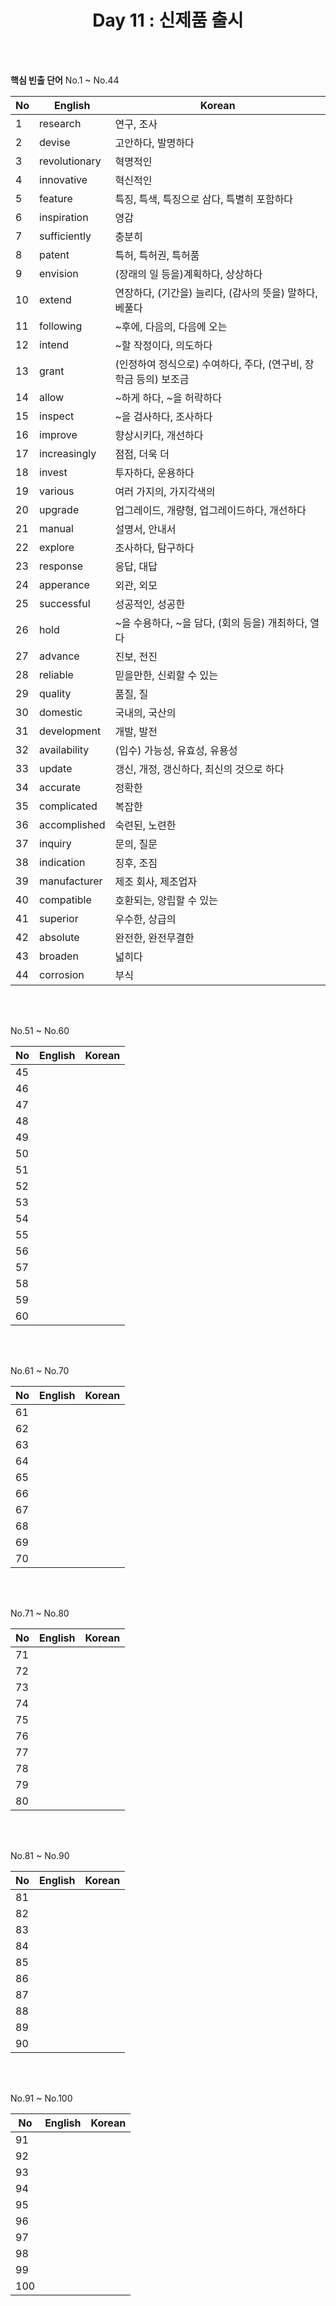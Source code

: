 <div align='center'>
    <h1>Day 11 : 신제품 출시</h1>
</div>

<br>
<br>

<b>핵심 빈출 단어</b> No.1 ~ No.44

|No|English|Korean|
|---|---|---|
|1|research|연구, 조사|
|2|devise|고안하다, 발명하다|
|3|revolutionary|혁명적인|
|4|innovative|혁신적인|
|5|feature|특징, 특색, 특징으로 삼다, 특별히 포함하다|
|6|inspiration|영감|
|7|sufficiently|충분히|
|8|patent|특허, 특허권, 특허품|
|9|envision|(장래의 일 등을)계획하다, 상상하다|
|10|extend|연장하다, (기간을) 늘리다, (감사의 뜻을) 말하다, 베풀다|
|11|following|~후에, 다음의, 다음에 오는|
|12|intend|~할 작정이다, 의도하다|
|13|grant|(인정하여 정식으로) 수여하다, 주다, (연구비, 장학금 등의) 보조금|
|14|allow|~하게 하다, ~을 허락하다|
|15|inspect|~을 검사하다, 조사하다|
|16|improve|향상시키다, 개선하다|
|17|increasingly|점점, 더욱 더|
|18|invest|투자하다, 운용하다|
|19|various|여러 가지의, 가지각색의|
|20|upgrade|업그레이드, 개량형, 업그레이드하다, 개선하다|
|21|manual|설명서, 안내서|
|22|explore|조사하다, 탐구하다|
|23|response|응답, 대답|
|24|apperance|외관, 외모|
|25|successful|성공적인, 성공한|
|26|hold|~을 수용하다, ~을 담다, (회의 등을) 개최하다, 열다|
|27|advance|진보, 전진|
|28|reliable|믿을만한, 신뢰할 수 있는|
|29|quality|품질, 질|
|30|domestic|국내의, 국산의|
|31|development|개발, 발전|
|32|availability|(입수) 가능성, 유효성, 유용성|
|33|update|갱신, 개정, 갱신하다, 최신의 것으로 하다|
|34|accurate|정확한|
|35|complicated|복잡한|
|36|accomplished|숙련된, 노련한|
|37|inquiry|문의, 질문|
|38|indication|징후, 조짐|
|39|manufacturer|제조 회사, 제조업자|
|40|compatible|호환되는, 양립할 수 있는|
|41|superior|우수한, 상급의|
|42|absolute|완전한, 완전무결한|
|43|broaden|넓히다|
|44|corrosion|부식|


<br>
<br>

No.51 ~ No.60

|No|English|Korean|
|---|---|---|
|45||
|46||
|47||
|48||
|49||
|50||
|51||
|52||
|53||
|54||
|55||
|56||
|57||
|58||
|59||
|60||

<br>
<br>

No.61 ~ No.70

|No|English|Korean|
|---|---|---|
|61||
|62||
|63||
|64||
|65||
|66||
|67||
|68||
|69||
|70||

<br>
<br>

No.71 ~ No.80

|No|English|Korean|
|---|---|---|
|71||
|72||
|73||
|74||
|75||
|76||
|77||
|78||
|79||
|80||

<br>
<br>

No.81 ~ No.90

|No|English|Korean|
|---|---|---|
|81||
|82||
|83||
|84||
|85||
|86||
|87||
|88||
|89||
|90||

<br>
<br>

No.91 ~ No.100

|No|English|Korean|
|---|---|---|
|91||
|92||
|93||
|94||
|95||
|96||
|97||
|98||
|99||
|100||

<br>
<br>

